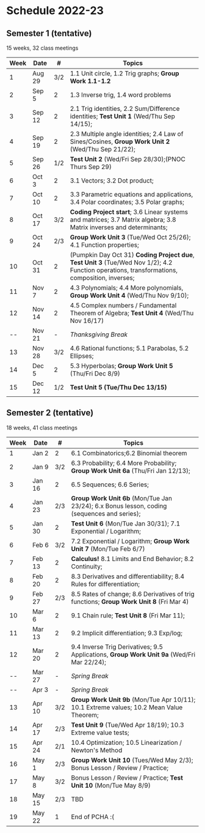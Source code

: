 # Schedule 2022-23

## Semester 1 (tentative)

15 weeks, 32 class meetings

|Week|Date  |#|Topics|
|----|------|-|------|
|1   |Aug 29|3/2|1.1 Unit circle, 1.2 Trig graphs; __Group Work 1.1-1.2__|
|2   |Sep 5 |2|1.3 Inverse trig, 1.4 word problems |
|3   |Sep 12|2|2.1 Trig identities, 2.2 Sum/Difference identities; __Test Unit 1__ (Wed/Thu Sep 14/15); |
|4   |Sep 19|2|2.3 Multiple angle identities; 2.4 Law of Sines/Cosines, __Group Work Unit 2__ (Wed/Thu Sep 21/22); |
|5   |Sep 26|1/2|__Test Unit 2__ (Wed/Fri Sep 28/30);(PNOC Thurs Sep 29) |
|6   |Oct 3 |2|3.1 Vectors; 3.2 Dot product; |
|7   |Oct 10|2|3.3 Parametric equations and applications, 3.4 Polar coordinates; 3.5 Polar graphs; |
|8   |Oct 17|3/2|__Coding Project start__; 3.6 Linear systems and matrices; 3.7 Matrix algebra; 3.8 Matrix inverses and determinants;|
|9   |Oct 24|2/3|__Group Work Unit 3__ (Tue/Wed Oct 25/26); 4.1 Function properties; |
|10  |Oct 31|2|(Pumpkin Day Oct 31) __Coding Project due__, __Test Unit 3__ (Tue/Wed Nov 1/2); 4.2 Function operations, transformations, composition, inverses; |
|11  |Nov 7 |2|4.3 Polynomials; 4.4 More polynomials, __Group Work Unit 4__ (Wed/Thu Nov 9/10); |
|12  |Nov 14|2|4.5 Complex numbers / Fundamental Theorem of Algebra; __Test Unit 4__ (Wed/Thu Nov 16/17)|
|--  |Nov 21|-|_Thanksgiving Break_|
|13  |Nov 28|3/2|4.6 Rational functions; 5.1 Parabolas, 5.2 Ellipses; |
|14  |Dec 5 |2|5.3 Hyperbolas; __Group Work Unit 5__ (Thu/Fri Dec 8/9)|
|15  |Dec 12|1/2| __Test Unit 5 (Tue/Thu Dec 13/15)__ |

## Semester 2 (tentative)

18 weeks, 41 class meetings

|Week|Date  |#|Topics|
|----|------|-|----------------------------------------|
|1   |Jan 2 |2|6.1 Combinatorics;6.2 Binomial theorem|
|2   |Jan 9 |3/2| 6.3 Probability; 6.4 More Probability; __Group Work Unit 6a__ (Thu/Fri Jan 12/13);|
|3   |Jan 16|2|6.5 Sequences; 6.6 Series; |
|4   |Jan 23|2/3| __Group Work Unit 6b__ (Mon/Tue Jan 23/24); 6.x Bonus lesson, coding (sequences and series);|
|5   |Jan 30|2| __Test Unit 6__ (Mon/Tue Jan 30/31); 7.1 Exponential / Logarithm;|
|6   |Feb 6 |3/2| 7.2 Exponential / Logarithm; __Group Work Unit 7__ (Mon/Tue Feb 6/7) |
|7   |Feb 13|2|__Calculus!__ 8.1 Limits and End Behavior; 8.2 Continuity; |
|8   |Feb 20|2|8.3 Derivatives and differentiability; 8.4 Rules for differentiation; |
|9   |Feb 27|2/3|8.5 Rates of change; 8.6 Derivatives of trig functions; __Group Work Unit 8__ (Fri Mar 4) |
|10  |Mar 6 |2|9.1 Chain rule; __Test Unit 8__ (Fri Mar 11); |
|11  |Mar 13|2|9.2 Implicit differentiation; 9.3 Exp/log;  |
|12  |Mar 20|2|9.4 Inverse Trig Derivatives; 9.5 Applications, __Group Work Unit 9a__ (Wed/Fri Mar 22/24);|
|--  |Mar 27|-|_Spring Break_|
|--  |Apr 3 |-|_Spring Break_|
|13  |Apr 10|3/2|__Group Work Unit 9b__ (Mon/Tue Apr 10/11); 10.1 Extreme values; 10.2 Mean Value Theorem; |
|14  |Apr 17|2/3|__Test Unit 9__ (Tue/Wed Apr 18/19); 10.3 Extreme value tests; |
|15  |Apr 24|2/1|10.4 Optimization; 10.5 Linearization / Newton's Method|
|16  |May 1 |2/3|__Group Work Unit 10__ (Tues/Wed May 2/3); Bonus Lesson / Review / Practice;|
|17  |May 8 |3/2|Bonus Lesson / Review / Practice; __Test Unit 10__ (Mon/Tue May 8/9)|
|18  |May 15|2/3|TBD|
|19  |May 22|1|End of PCHA :( |

